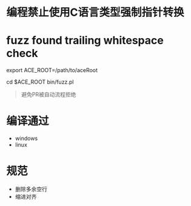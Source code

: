 # 编程禁止使用C语言类型强制指针转换

# fuzz found trailing whitespace check
export ACE_ROOT=/path/to/aceRoot

cd $ACE_ROOT
bin/fuzz.pl

> 避免PR被自动流程拒绝

# 编译通过
+ windows
+ linux

# 规范
+ 删除多余空行
+ 缩进对齐